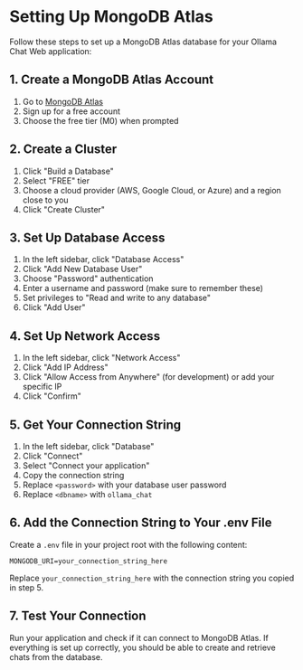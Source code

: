 # Setting Up MongoDB Atlas

Follow these steps to set up a MongoDB Atlas database for your Ollama Chat Web application:

## 1. Create a MongoDB Atlas Account

1. Go to [MongoDB Atlas](https://www.mongodb.com/cloud/atlas/register)
2. Sign up for a free account
3. Choose the free tier (M0) when prompted

## 2. Create a Cluster

1. Click "Build a Database"
2. Select "FREE" tier
3. Choose a cloud provider (AWS, Google Cloud, or Azure) and a region close to you
4. Click "Create Cluster"

## 3. Set Up Database Access

1. In the left sidebar, click "Database Access"
2. Click "Add New Database User"
3. Choose "Password" authentication
4. Enter a username and password (make sure to remember these)
5. Set privileges to "Read and write to any database"
6. Click "Add User"

## 4. Set Up Network Access

1. In the left sidebar, click "Network Access"
2. Click "Add IP Address"
3. Click "Allow Access from Anywhere" (for development) or add your specific IP
4. Click "Confirm"

## 5. Get Your Connection String

1. In the left sidebar, click "Database"
2. Click "Connect"
3. Select "Connect your application"
4. Copy the connection string
5. Replace `<password>` with your database user password
6. Replace `<dbname>` with `ollama_chat`

## 6. Add the Connection String to Your .env File

Create a `.env` file in your project root with the following content:

```
MONGODB_URI=your_connection_string_here
```

Replace `your_connection_string_here` with the connection string you copied in step 5.

## 7. Test Your Connection

Run your application and check if it can connect to MongoDB Atlas. If everything is set up correctly, you should be able to create and retrieve chats from the database.
